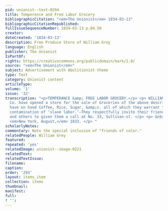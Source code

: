 ```yaml
---
pid: unionist--text-0294
title: Temperence and Free Labor Grocery
bibliographicCitation: "<em>The Unionist</em> 1834-03-13"
bibliographicCitationRepublished: 
fullIssueSequenceNumber: 1834-03-13 p.04.58
creator: 
dateCreated: '1834-03-13'
description: Free Produce Store of William Grey
language: English
publisher: The Unionist
IsPartOf: 
rights: https://creativecommons.org/publicdomain/mark/1.0/
source: "<em>The Unionist</em>"
subject: Advertisement with Abolitionist theme
type: Text
category: Unionist content
articleType: 
volume: '1'
issue: '32'
transcription: "<p>TEMPERANCE &amp; FREE LABOR GROCERY.</p> <p> WILLIAM GREY, &amp;
  Co. have opened a store for the sale of Groceries of the above description. They
  have on hand Coffee, Rice, Sugar, &amp;c. all of which they warrant free from the
  contamination of ‘slave labor.’—They respectfully invite their friends of color
  and others to given them a call at No. 33, Sullivan-st. </p> <p> &nbsp;&nbsp;&nbsp;&nbsp;&nbsp;&nbsp;&nbsp;&nbsp;&nbsp;&nbsp;&nbsp;
  <em>New York, August,</em> 1833. </p> "
scholarlyNotes: 
commentary: Note the special inclusion of "friends of color."
relatedPeople: William Grey
featured: 
repeated: 'yes'
relatedImage: unionist--image-0221
relatedText: 
relatedTextIssue: 
filename: 
caption: 
order: '293'
layout: items_item
collection: items
thumbnail: 
manifest: 
full: 
! '': 
---
```

